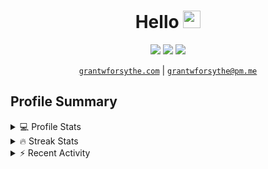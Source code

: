 <h1 align="center">
  Hello
  <img src="https://media.giphy.com/media/hvRJCLFzcasrR4ia7z/giphy.gif" width="28">
</h1>

<p align="center">
   <a href="https://github.com/grantwforsythe"><img src="https://img.shields.io/badge/-grantwforsythe-3a3a3a?style=flat&logo=GitHub&logoColor=white" /></a>
   <a href="https://www.linkedin.com/in/grantwforsythe"><img src="https://img.shields.io/badge/-grantwforsythe-0072b1?style=flat&logo=Linkedin&logoColor=white" /></a>
  <a href="https://twitter.com/grantwforsythe"><img src="https://img.shields.io/badge/-@grantwforsythe-00acee?style=flat&logo=Twitter&logoColor=white" /></a>
<!--   <a href="https://grantwforsythe.com"><img src="https://img.shields.io/badge/-grantwforsythe.com-ffdab9?style=flat&logoColor=white" /></a> -->
</p>

<p align="center">
  <a href="https://grantwforsythe.com"><code>grantwforsythe.com</code></a> |
  <a href="mailto:grantwforsythe@pm.me"><code>grantwforsythe@pm.me</code></a>
</p>
 
<h2 align="left">Profile Summary</h2>
<details>
    <summary>💻 Profile Stats</summary>
    <div align="center">
        <img alt="GitHub stats" src="https://github-readme-stats.vercel.app/api?username=grantwforsythe&count_private=true&show_icons=true&hide=stars&border_radius=7&include_all_commits=true&hide_rank=true&custom_title=Grant%27s%20GitHub%20Stats">
        <img alt="Top languages" src="https://github-readme-stats.vercel.app/api/top-langs/?username=grantwforsythe&hide=jupyter+notebook,vim+script&layout=compact&langs_count=6">
    </div>
    <p style="font-size: 11px;" align="center">
        <strong>Note:</strong> Top languages is only a metric of the languages my public code consists of and doesn't reflect experience or skill level.
    </p>
</details>

<details>
    <summary>🔥 Streak Stats</summary>
        <div align="center">
            <img alt="Streak stats" src="https://github-readme-streak-stats.herokuapp.com/?user=grantwforsythe">
        </div>
</details>

 <details>
    <summary>⚡ Recent Activity</summary>
    
  <!--START_SECTION:activity-->
1. 🗣 Commented on [#831](https://github.com/federico-terzi/espanso/issues/831) in [federico-terzi/espanso](https://github.com/federico-terzi/espanso)
2. ❗️ Opened issue [#831](https://github.com/federico-terzi/espanso/issues/831) in [federico-terzi/espanso](https://github.com/federico-terzi/espanso)
3. 🗣 Commented on [#199](https://github.com/cindyq/linuxjourney/issues/199) in [cindyq/linuxjourney](https://github.com/cindyq/linuxjourney)
4. ❗️ Closed issue [#199](https://github.com/cindyq/linuxjourney/issues/199) in [cindyq/linuxjourney](https://github.com/cindyq/linuxjourney)
5. 🎉 Merged PR [#2](https://github.com/grantwforsythe/gym-bot/pull/2) in [grantwforsythe/gym-bot](https://github.com/grantwforsythe/gym-bot)
  <!--END_SECTION:activity-->
    
 </details>
